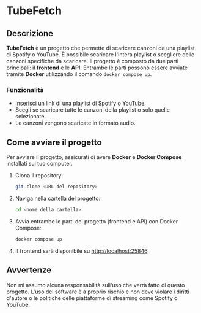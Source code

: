 # TubeFetch

## Descrizione

**TubeFetch** è un progetto che permette di scaricare canzoni da una playlist di Spotify o YouTube. È possibile scaricare l'intera playlist o scegliere delle canzoni specifiche da scaricare. Il progetto è composto da due parti principali: il **frontend** e le **API**. Entrambe le parti possono essere avviate tramite **Docker** utilizzando il comando `docker compose up`.

### Funzionalità
- Inserisci un link di una playlist di Spotify o YouTube.
- Scegli se scaricare tutte le canzoni della playlist o solo quelle selezionate.
- Le canzoni vengono scaricate in formato audio.

## Come avviare il progetto

Per avviare il progetto, assicurati di avere **Docker** e **Docker Compose** installati sul tuo computer.

1. Clona il repository:
    ```bash
    git clone <URL del repository>
    ```

2. Naviga nella cartella del progetto:
    ```bash
    cd <nome della cartella>
    ```

3. Avvia entrambe le parti del progetto (frontend e API) con Docker Compose:
    ```bash
    docker compose up
    ```

4. Il frontend sarà disponibile su [http://localhost:25846](http://localhost:25846).

## Avvertenze

Non mi assumo alcuna responsabilità sull'uso che verrà fatto di questo progetto. L'uso del software è a proprio rischio e non deve violare i diritti d'autore o le politiche delle piattaforme di streaming come Spotify o YouTube.
